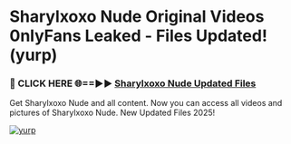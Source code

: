 # Sharylxoxo Nude Original Videos 0nlyFans Leaked - Files Updated! (yurp)

<h3>🔴 CLICK HERE 🌐==►► <a href="https://tinyurl.com/52m3yx9h" rel="nofollow">Sharylxoxo Nude Updated Files</a></h3>

Get Sharylxoxo Nude and all content. Now you can access all videos and pictures of Sharylxoxo Nude. New Updated Files 2025!

[![yurp](https://i.imgur.com/TnHtlc8.gif)](https://tinyurl.com/52m3yx9h)
